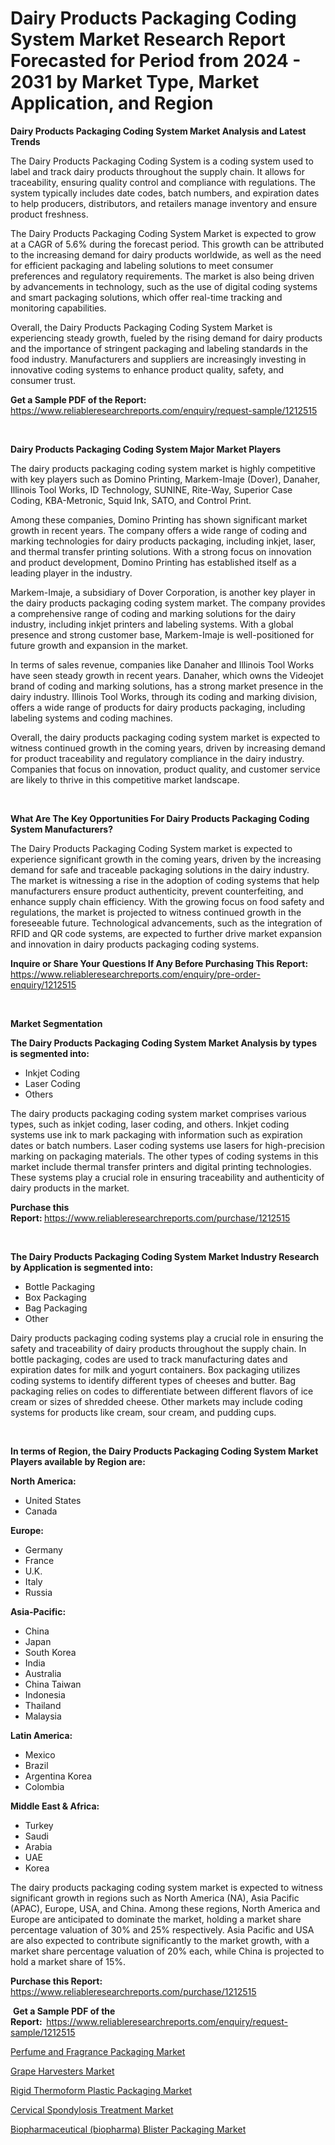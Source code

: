 <p><h1>Dairy Products Packaging Coding System Market Research Report Forecasted for Period from 2024 -  2031 by Market Type, Market Application, and Region</h1></p><p><strong>Dairy Products Packaging Coding System Market Analysis and Latest Trends</strong></p>
<p><p>The Dairy Products Packaging Coding System is a coding system used to label and track dairy products throughout the supply chain. It allows for traceability, ensuring quality control and compliance with regulations. The system typically includes date codes, batch numbers, and expiration dates to help producers, distributors, and retailers manage inventory and ensure product freshness. </p><p>The Dairy Products Packaging Coding System Market is expected to grow at a CAGR of 5.6% during the forecast period. This growth can be attributed to the increasing demand for dairy products worldwide, as well as the need for efficient packaging and labeling solutions to meet consumer preferences and regulatory requirements. The market is also being driven by advancements in technology, such as the use of digital coding systems and smart packaging solutions, which offer real-time tracking and monitoring capabilities.</p><p>Overall, the Dairy Products Packaging Coding System Market is experiencing steady growth, fueled by the rising demand for dairy products and the importance of stringent packaging and labeling standards in the food industry. Manufacturers and suppliers are increasingly investing in innovative coding systems to enhance product quality, safety, and consumer trust.</p></p>
<p><strong>Get a Sample PDF of the Report:&nbsp;</strong> <a href="https://www.reliableresearchreports.com/enquiry/request-sample/1212515">https://www.reliableresearchreports.com/enquiry/request-sample/1212515</a></p>
<p>&nbsp;</p>
<p><strong>Dairy Products Packaging Coding System Major Market Players</strong></p>
<p><p>The dairy products packaging coding system market is highly competitive with key players such as Domino Printing, Markem-Imaje (Dover), Danaher, Illinois Tool Works, ID Technology, SUNINE, Rite-Way, Superior Case Coding, KBA-Metronic, Squid Ink, SATO, and Control Print.</p><p>Among these companies, Domino Printing has shown significant market growth in recent years. The company offers a wide range of coding and marking technologies for dairy products packaging, including inkjet, laser, and thermal transfer printing solutions. With a strong focus on innovation and product development, Domino Printing has established itself as a leading player in the industry.</p><p>Markem-Imaje, a subsidiary of Dover Corporation, is another key player in the dairy products packaging coding system market. The company provides a comprehensive range of coding and marking solutions for the dairy industry, including inkjet printers and labeling systems. With a global presence and strong customer base, Markem-Imaje is well-positioned for future growth and expansion in the market.</p><p>In terms of sales revenue, companies like Danaher and Illinois Tool Works have seen steady growth in recent years. Danaher, which owns the Videojet brand of coding and marking solutions, has a strong market presence in the dairy industry. Illinois Tool Works, through its coding and marking division, offers a wide range of products for dairy products packaging, including labeling systems and coding machines.</p><p>Overall, the dairy products packaging coding system market is expected to witness continued growth in the coming years, driven by increasing demand for product traceability and regulatory compliance in the dairy industry. Companies that focus on innovation, product quality, and customer service are likely to thrive in this competitive market landscape.</p></p>
<p>&nbsp;</p>
<p><strong>What Are The Key Opportunities For Dairy Products Packaging Coding System Manufacturers?</strong></p>
<p><p>The Dairy Products Packaging Coding System market is expected to experience significant growth in the coming years, driven by the increasing demand for safe and traceable packaging solutions in the dairy industry. The market is witnessing a rise in the adoption of coding systems that help manufacturers ensure product authenticity, prevent counterfeiting, and enhance supply chain efficiency. With the growing focus on food safety and regulations, the market is projected to witness continued growth in the foreseeable future. Technological advancements, such as the integration of RFID and QR code systems, are expected to further drive market expansion and innovation in dairy products packaging coding systems.</p></p>
<p><strong>Inquire or Share Your Questions If Any Before Purchasing This Report:</strong> <a href="https://www.reliableresearchreports.com/enquiry/pre-order-enquiry/1212515">https://www.reliableresearchreports.com/enquiry/pre-order-enquiry/1212515</a></p>
<p>&nbsp;</p>
<p><strong>Market Segmentation</strong></p>
<p><strong>The Dairy Products Packaging Coding System Market Analysis by types is segmented into:</strong></p>
<p><ul><li>Inkjet Coding</li><li>Laser Coding</li><li>Others</li></ul></p>
<p><p>The dairy products packaging coding system market comprises various types, such as inkjet coding, laser coding, and others. Inkjet coding systems use ink to mark packaging with information such as expiration dates or batch numbers. Laser coding systems use lasers for high-precision marking on packaging materials. The other types of coding systems in this market include thermal transfer printers and digital printing technologies. These systems play a crucial role in ensuring traceability and authenticity of dairy products in the market.</p></p>
<p><strong>Purchase this Report:&nbsp;</strong><a href="https://www.reliableresearchreports.com/purchase/1212515">https://www.reliableresearchreports.com/purchase/1212515</a></p>
<p>&nbsp;</p>
<p><strong>The Dairy Products Packaging Coding System Market Industry Research by Application is segmented into:</strong></p>
<p><ul><li>Bottle Packaging</li><li>Box Packaging</li><li>Bag Packaging</li><li>Other</li></ul></p>
<p><p>Dairy products packaging coding systems play a crucial role in ensuring the safety and traceability of dairy products throughout the supply chain. In bottle packaging, codes are used to track manufacturing dates and expiration dates for milk and yogurt containers. Box packaging utilizes coding systems to identify different types of cheeses and butter. Bag packaging relies on codes to differentiate between different flavors of ice cream or sizes of shredded cheese. Other markets may include coding systems for products like cream, sour cream, and pudding cups.</p></p>
<p>&nbsp;</p>
<p><strong>In terms of Region, the Dairy Products Packaging Coding System Market Players available by Region are:</strong></p>
<p>
    <p> <strong> North America: </strong>
        <ul>
            <li>United States</li>
            <li>Canada</li>
        </ul>
        </p> 
    <p> <strong> Europe: </strong>
        <ul>
            <li>Germany</li>
            <li>France</li>
            <li>U.K.</li>
            <li>Italy</li>
            <li>Russia</li>
        </ul>
        </p> 
    <p> <strong> Asia-Pacific: </strong>
        <ul>
            <li>China</li>
            <li>Japan</li>
            <li>South Korea</li>
            <li>India</li>
            <li>Australia</li>
            <li>China Taiwan</li>
            <li>Indonesia</li>
            <li>Thailand</li>
            <li>Malaysia</li>
        </ul>
        </p> 
    <p> <strong> Latin America: </strong>
        <ul>
            <li>Mexico</li>
            <li>Brazil</li>
            <li>Argentina Korea</li>
            <li>Colombia</li>
        </ul>
        </p> 
    <p> <strong> Middle East & Africa: </strong>
        <ul>
            <li>Turkey</li>
            <li>Saudi</li>
            <li>Arabia</li>
            <li>UAE</li>
            <li>Korea</li>
        </ul>
    </p>
    </p>
<p><p>The dairy products packaging coding system market is expected to witness significant growth in regions such as North America (NA), Asia Pacific (APAC), Europe, USA, and China. Among these regions, North America and Europe are anticipated to dominate the market, holding a market share percentage valuation of 30% and 25% respectively. Asia Pacific and USA are also expected to contribute significantly to the market growth, with a market share percentage valuation of 20% each, while China is projected to hold a market share of 15%.</p></p>
<p><strong>Purchase this Report: </strong><a href="https://www.reliableresearchreports.com/purchase/1212515">https://www.reliableresearchreports.com/purchase/1212515</a></p>
<p>&nbsp;<strong>Get a Sample PDF of the Report:&nbsp;&nbsp;</strong><a href="https://www.reliableresearchreports.com/enquiry/request-sample/1212515">https://www.reliableresearchreports.com/enquiry/request-sample/1212515</a></p>
<p><strong></strong></p>
<p><p><a href="https://medium.com/@shivangi.reportprime/perfume-and-fragrance-packaging-market-share-evolution-and-market-growth-trends-2024-2031-1bf1e40f1b56">Perfume and Fragrance Packaging Market</a></p><p><a href="https://github.com/NorbertYates/Market-Research-Report-List-3/blob/main/grape-harvesters-market.md">Grape Harvesters Market</a></p><p><a href="https://medium.com/@shivangi.reportprime/rigid-thermoform-plastic-packaging-market-the-key-to-successful-business-strategy-forecast-till-bba532785762">Rigid Thermoform Plastic Packaging Market</a></p><p><a href="https://github.com/nancykennedykellievqfqt2/Market-Research-Report-List-1/blob/main/cervical-spondylosis-treatment-market.md">Cervical Spondylosis Treatment Market</a></p><p><a href="https://medium.com/@shivangi.reportprime/biopharmaceutical-biopharma-blister-packaging-market-research-report-its-history-and-forecast-47d33a6d3e30">Biopharmaceutical (biopharma) Blister Packaging Market</a></p></p>
